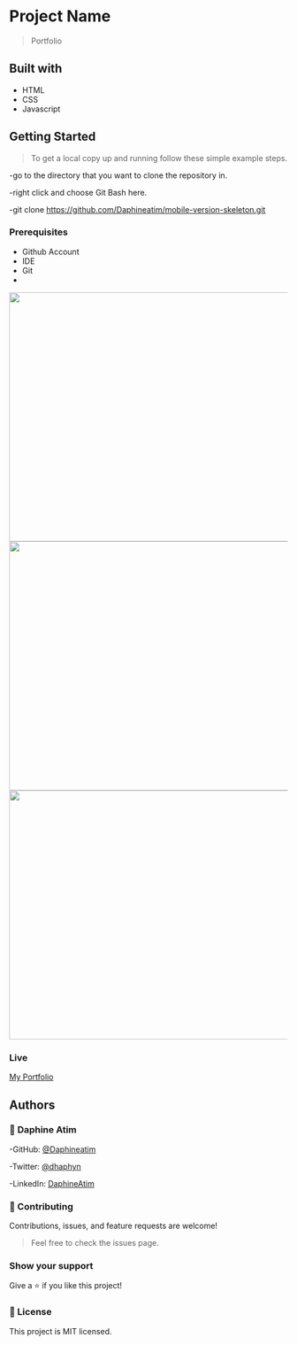 # Project Name
> Portfolio
## Built with
- HTML
- CSS
- Javascript
## Getting Started
> To get a local copy up and running follow these simple example steps. 

-go to the directory that you want to clone the repository in.

-right click and choose Git Bash here.

-git clone https://github.com/Daphineatim/mobile-version-skeleton.git

### Prerequisites
- Github Account
- IDE
- Git
- 
<img src="https://github.com/Daphineatim/mobile-version-skeleton/blob/main/assets/work-images/Screenshot1.png " width="1000" height="450">
<img src="https://github.com/Daphineatim/mobile-version-skeleton/blob/main/assets/work-images/Screenshot2.png" width="1000" height="450">
<img src="https://github.com/Daphineatim/mobile-version-skeleton/blob/main/assets/work-images/Screenshot4.png" width="1000" height="450">
 



### Live 
[My Portfolio](https://daphinehope.netlify.app/) 

## Authors

### :woman: **Daphine Atim**
-GitHub: [@Daphineatim](https://github.com/Daphineatim)

-Twitter: [@dhaphyn](https://twitter.com/DhaPhyn)

-LinkedIn: [DaphineAtim](https://www.linkedin.com/in/daphine-atim-27861422a/)
### :handshake: Contributing
Contributions, issues, and feature requests are welcome!
> Feel free to check the issues page.
### Show your support
Give a :star:️ if you like this project!
### :memo: License
This project is MIT licensed.
